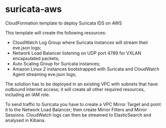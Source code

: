 # suricata-aws
CloudFormation template to deploy Suricata IDS on AWS 

This template will create the following resources:
- CloudWatch Log Group where Suricata instances will stream their eve.json logs;
- Network Load Balancer listening on UDP port 4789 for VXLAN encapsulated packets;
- Auto Scaling Group for Suricata instances;
- Amazon Linux 2 instances bootstrapped with Suricata and CloudWatch Agent streaming eve.json logs;

The solution has to be deployed in an existing VPC with subnets that have outbound Internet access; it will create all other required resources, including an IAM role. 

To send traffic to Suricata you have to create a VPC Mirror Target and point it to the Network Load Balancer; then create Mirror Filters and Mirror Sessions.
CloudWatch logs can then be streamed to ElasticSearch and analysed in Kibana.